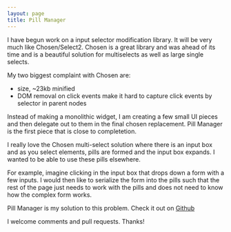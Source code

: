 ```yaml
---
layout: page
title: Pill Manager
---
```


I have begun work on a input selector modification library. It will be very much like Chosen/Select2.
Chosen is a great library and was ahead of its time and is a beautiful solution for multiselects as well as
large single selects.

My two biggest complaint with Chosen are:
- size, ~23kb minified
- DOM removal on click events make it hard to capture click events by selector in parent nodes

Instead of making a monolithic widget, I am creating a few small UI pieces and then delegate out to them in the final chosen replacement.
Pill Manager is the first piece that is close to completetion.

I really love the Chosen multi-select solution where there is an input box and as you select elements, pills are formed and the input box expands.
I wanted to be able to use these pills elsewhere.

For example, imagine clicking in the input box that drops down a form with a few inputs.  I would then like to serialize the form into the pills
such that the rest of the page just needs to work with the pills and does not need to know how the complex form works.

Pill Manager is my solution to this problem. Check it out on [Github](http://sdemjanenko.github.com/PillManager "PillManager on Github")

I welcome comments and pull requests. Thanks!
